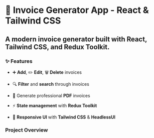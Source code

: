 # 🧾 Invoice Generator App - React & Tailwind CSS


## A modern invoice generator built with React, Tailwind CSS, and Redux Toolkit.


### ✨ Features

- ➕ **Add**, ✏️ **Edit**, 🗑️ **Delete** invoices

- 🔍 **Filter** and **search** through invoices

- 🧾 Generate professional **PDF** invoices

- ⚡ **State management** with **Redux Toolkit**

- 🎨 **Responsive UI** with **Tailwind CSS** & **HeadlessUI** 


### Project Overview
